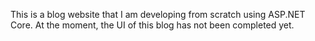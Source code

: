 This is a blog website that I am developing from scratch using ASP.NET Core. 
At the moment, the UI of this blog has not been completed yet.
